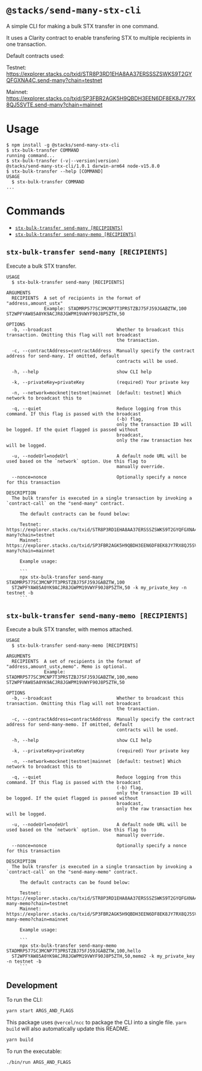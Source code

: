 # `@stacks/send-many-stx-cli`

A simple CLI for making a bulk STX transfer in one command.

It uses a Clarity contract to enable transfering STX to multiple recipients in one transaction.

Default contracts used:

Testnet: https://explorer.stacks.co/txid/STR8P3RD1EHA8AA37ERSSSZSWKS9T2GYQFGXNA4C.send-many?chain=testnet

Mainnet: https://explorer.stacks.co/txid/SP3FBR2AGK5H9QBDH3EEN6DF8EK8JY7RX8QJ5SVTE.send-many?chain=mainnet

# Usage

  <!-- usage -->
```sh-session
$ npm install -g @stacks/send-many-stx-cli
$ stx-bulk-transfer COMMAND
running command...
$ stx-bulk-transfer (-v|--version|version)
@stacks/send-many-stx-cli/1.0.1 darwin-arm64 node-v15.8.0
$ stx-bulk-transfer --help [COMMAND]
USAGE
  $ stx-bulk-transfer COMMAND
...
```
<!-- usagestop -->

# Commands

  <!-- commands -->
* [`stx-bulk-transfer send-many [RECIPIENTS]`](#stx-bulk-transfer-send-many-recipients)
* [`stx-bulk-transfer send-many-memo [RECIPIENTS]`](#stx-bulk-transfer-send-many-memo-recipients)

## `stx-bulk-transfer send-many [RECIPIENTS]`

Execute a bulk STX transfer.

```
USAGE
  $ stx-bulk-transfer send-many [RECIPIENTS]

ARGUMENTS
  RECIPIENTS  A set of recipients in the format of "address,amount_ustx"
              Example: STADMRP577SC3MCNP7T3PRSTZBJ75FJ59JGABZTW,100 ST2WPFYAW85A0YK9ACJR8JGWPM19VWYF90J8P5ZTH,50

OPTIONS
  -b, --broadcast                        Whether to broadcast this transaction. Omitting this flag will not broadcast
                                         the transaction.

  -c, --contractAddress=contractAddress  Manually specify the contract address for send-many. If omitted, default
                                         contracts will be used.

  -h, --help                             show CLI help

  -k, --privateKey=privateKey            (required) Your private key

  -n, --network=mocknet|testnet|mainnet  [default: testnet] Which network to broadcast this to

  -q, --quiet                            Reduce logging from this command. If this flag is passed with the broadcast
                                         (-b) flag,
                                         only the transaction ID will be logged. If the quiet flagged is passed without
                                         broadcast,
                                         only the raw transaction hex will be logged.

  -u, --nodeUrl=nodeUrl                  A default node URL will be used based on the `network` option. Use this flag to
                                         manually override.

  --nonce=nonce                          Optionally specify a nonce for this transaction

DESCRIPTION
  The bulk transfer is executed in a single transaction by invoking a `contract-call` on the "send-many" contract.

     The default contracts can be found below:

     Testnet: https://explorer.stacks.co/txid/STR8P3RD1EHA8AA37ERSSSZSWKS9T2GYQFGXNA4C.send-many?chain=testnet
     Mainnet: https://explorer.stacks.co/txid/SP3FBR2AGK5H9QBDH3EEN6DF8EK8JY7RX8QJ5SVTE.send-many?chain=mainnet

     Example usage:

     ```
     npx stx-bulk-transfer send-many STADMRP577SC3MCNP7T3PRSTZBJ75FJ59JGABZTW,100 
  ST2WPFYAW85A0YK9ACJR8JGWPM19VWYF90J8P5ZTH,50 -k my_private_key -n testnet -b
     ```
```

## `stx-bulk-transfer send-many-memo [RECIPIENTS]`

Execute a bulk STX transfer, with memos attached.

```
USAGE
  $ stx-bulk-transfer send-many-memo [RECIPIENTS]

ARGUMENTS
  RECIPIENTS  A set of recipients in the format of "address,amount_ustx,memo". Memo is optional.
              Example: STADMRP577SC3MCNP7T3PRSTZBJ75FJ59JGABZTW,100,memo ST2WPFYAW85A0YK9ACJR8JGWPM19VWYF90J8P5ZTH,50

OPTIONS
  -b, --broadcast                        Whether to broadcast this transaction. Omitting this flag will not broadcast
                                         the transaction.

  -c, --contractAddress=contractAddress  Manually specify the contract address for send-many-memo. If omitted, default
                                         contracts will be used.

  -h, --help                             show CLI help

  -k, --privateKey=privateKey            (required) Your private key

  -n, --network=mocknet|testnet|mainnet  [default: testnet] Which network to broadcast this to

  -q, --quiet                            Reduce logging from this command. If this flag is passed with the broadcast
                                         (-b) flag,
                                         only the transaction ID will be logged. If the quiet flagged is passed without
                                         broadcast,
                                         only the raw transaction hex will be logged.

  -u, --nodeUrl=nodeUrl                  A default node URL will be used based on the `network` option. Use this flag to
                                         manually override.

  --nonce=nonce                          Optionally specify a nonce for this transaction

DESCRIPTION
  The bulk transfer is executed in a single transaction by invoking a `contract-call` on the "send-many-memo" contract.

     The default contracts can be found below:

     Testnet: https://explorer.stacks.co/txid/STR8P3RD1EHA8AA37ERSSSZSWKS9T2GYQFGXNA4C.send-many-memo?chain=testnet
     Mainnet: https://explorer.stacks.co/txid/SP3FBR2AGK5H9QBDH3EEN6DF8EK8JY7RX8QJ5SVTE.send-many-memo?chain=mainnet

     Example usage:

     ```
     npx stx-bulk-transfer send-many-memo STADMRP577SC3MCNP7T3PRSTZBJ75FJ59JGABZTW,100,hello 
  ST2WPFYAW85A0YK9ACJR8JGWPM19VWYF90J8P5ZTH,50,memo2 -k my_private_key -n testnet -b
     ```
```
<!-- commandsstop -->

## Development

To run the CLI:

```bash
yarn start ARGS_AND_FLAGS
```

This package uses `@vercel/ncc` to package the CLI into a single file. `yarn build` will also automatically update this README.

```bash
yarn build
```

To run the executable:

```bash
./bin/run ARGS_AND_FLAGS
```
